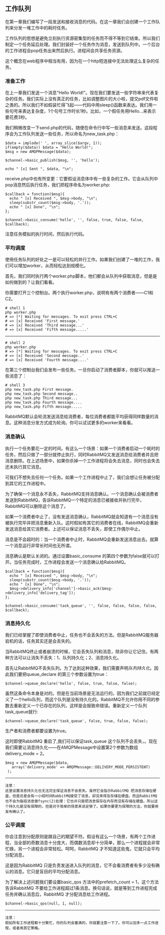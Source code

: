 ## 工作队列

在第一章我们编写了一段发送和接收消息的代码。在这一章我们会创建一个工作队列来分发一堆工作中的耗时任务。

工作队列的思想是避免立刻执行资源密集型的任务而不得不等到它结束。所以我们制定一个任务延后处理。我们封装好一个任务作为消息，发送到队列中。一个后台的工作进程会pop任务出来然后执行。进程间会共享任务资源。

这个概念在web程序中相当有用，因为在一个http短连接中无法处理这么复杂的任务。

### 准备工作

在上一章我们发送一个消息"Hello World!"。现在我们要发送一些字符串来代表复杂的任务。我们实际上没有真正的任务，比如调整图片的大小啦，提交pdf文件啦之类的。所以我们不如假装忙得飞起——代码中用sleep()函数来表达。我们用一些句号来表达复杂度，1个句号工作时长1秒。比如，一个假任务用Hello...来表示要花费3秒。

我们稍微改变一下send.php的代码，随便在命令行中写一些消息来发送。这段程序会为工作队列发送一些任务，所以命名为new_task.php：

	$data = implode(' ', array_slice($argv, 1));
	if(empty($data)) $data = "Hello World!";
	$msg = new AMQPMessage($data);
	
	$channel->basic_publish($msg, '', 'hello');
	
	echo " [x] Sent ", $data, "\n";


receive.php中也有所变更：它要假设消息体中有一些复杂的工作。它会从队列中pop消息然后执行任务，我们把程序命名为worker.php:

	$callback = function($msg){
	  echo " [x] Received ", $msg->body, "\n";
	  sleep(substr_count($msg->body, '.'));
	  echo " [x] Done", "\n";
	};
	
	$channel->basic_consume('hello', '', false, true, false, false, $callback);

注意任务模拟的执行时间，然后执行代码。

### 平均调度

使用任务队列的好处之一是可以轻松的并行工作。如果我们创建了一堆的工作，我们可以增加worker，从而轻松达到规模化。

首先，我们同时执行两个worker.php脚本，他们都会从队列中获取消息，但是是如何做到的？让我们看看。

你需要打开三个控制台。两个执行worker.php，说明有有两个消费者——C1和C2。

	# shell 1
	php worker.php
	# => [*] Waiting for messages. To exit press CTRL+C
	# => [x] Received 'First message.'
	# => [x] Received 'Third message...'
	# => [x] Received 'Fifth message.....'

-------------------------
	
	# shell 2
	php worker.php
	# => [*] Waiting for messages. To exit press CTRL+C
	# => [x] Received 'Second message..'
	# => [x] Received 'Fourth message....'

在第三个控制台我们会发布一些任务。一旦你启动了消费者脚本，你就可以推送一些消息了：

	# shell 3
	php new_task.php First message.
	php new_task.php Second message..
	php new_task.php Third message...
	php new_task.php Fourth message....
	php new_task.php Fifth message.....

RabbitMQ默认会轮流发送消息给消费者，每位消费者都能平均获得同样数量的消息。这种消息分发方式成为轮询。你可以试试更多的worker来看看。

### 消息确认

执行一个任务要花一定的时间。有这么一个场景：如果一个消费者启动一个耗时的任务，然后只做了一部分就停止执行，同时RabbitMQ又发送消息给消费者并且把消息删除。在上述场景中，如果你杀掉一个工作进程将会失去消息，同时也会失去还未执行其它消息。

可我们不想失去任何一个任务。如果一个工作进程中止了，我们会想让任务被分配到其它的工作进程中。

为了确保一个消息永不丢失，RabbitMQ支持消息确认。一个消息确认会被消费者发送到RabbitMQ，告诉RabbitMQ一个特定的消息已被接收并执行完毕，RabbitMQ可以删除这个消息了。

如果一个消费者中止了，没有发送消息确认，RabbitMQ就会知道有一个消息没有被执行完毕并把消息重新入队。这时假如有其它的消费者在线，RabbitMQ会重新发送消息给其它消费者。上述可以保证消息不丢失，即使工作偶尔中止。

消息是不会超时的：当一个消费者中止时，RabbitMQ会重新发送消息出去。就算一个消息运行非常长时间也无所谓。

消息确认是默认关闭的。通过设置basic_consume 的第四个参数为false就可以打开。当任务完成时，工作进程会发送一个消息确认给RabbitMQ。

	$callback = function($msg){
	  echo " [x] Received ", $msg->body, "\n";
	  sleep(substr_count($msg->body, '.'));
	  echo " [x] Done", "\n";
	  $msg->delivery_info['channel']->basic_ack($msg->delivery_info['delivery_tag']);
	};
	
	$channel->basic_consume('task_queue', '', false, false, false, false, $callback);

### 消息持久化

我们已经掌握了即使消费者中止，任务也不会丢失的方法。但是RabbitMQ服务器宕机的话，任务其实还是会丢失的。

当RabbitMQ终止或者崩溃的时候，它会丢失队列和消息，除非你让它记住。有两种方法可以让消失不丢失：1、队列持久化；2、消息持久化。

首先让RabbitMQ不丢失队列。为了达到这种效果，我们需要声明*队列持久化*。因此我们要把queue_declare 的第三个参数设置为true：

	$channel->queue_declare('hello', false, true, false, false);

虽然这条命令本身是对的。但是在当前场景是无法运行的。因为我们之前就已经定义了一个hello队列，而这个队列是没有持久化的。RabbitMQ不允许你用不同的参数去重新定义一个已存在的队列，这样是会报致命错误。重新定义一个队列task_queue就行:

	$channel->queue_declare('task_queue', false, true, false, false);

生产者和消费者都要设置为true。

这时即使RabbitMQ 重启了,我们可以保证task_queue 这个队列不会丢失，。现在我们需要让消息持久化——在AMQPMessage中设置第2个参数为数组delivery_mode = 2。


	$msg = new AMQPMessage($data,
       array('delivery_mode' => AMQPMessage::DELIVERY_MODE_PERSISTENT)
     );

----------------------

    注意：
    这里设置消息持久化也无法完全保证消息不会丢失。虽然它会指示RabbitMQ 把消息存储在硬盘，但是总是会有一小段时间RabbitMQ接受了消息，却没来得及存储在硬盘。而且RabbitMQ也不会为每段消息做fsync(2)处理：它也许只是把消息保存在内存而没有存储在硬盘。所以这个持久化是没有保障的，但是对于简单的场景来说足够了。如果你要更为保障的方法，你就要用发布确认了。
    
### 公平调度

你会注意到分配原则是跟自己的期望不符。假设有这么一个场景，有两个工作进程，当全部的奇数消息十分庞大，而偶数消息却十分简单，那么一个进程就会非常忙碌，另一个进程会非常轻松。呵呵，RabbitMQ 才不知道这些鬼，它就只会平均分配消息。

这是因为RabbitMQ 只是负责发送进入队列的消息，它不会看消费者有多少没有确认的消息。它只是盲目的平均分配消息。

为了解决上述问题我们要设置basic_qos 方法中的prefetch_count = 1，这个方法告诉RabbitMQ 不要给工作进程超过1条消息。换句话说，就是等到工作进程完成任务并确认消息后，RabbitMQ 才分配消息给工作进程。

	$channel->basic_qos(null, 1, null);

-----------------------

    注意：
    假如所有工作进程都十分繁忙，你的队列会塞满的，你就要注意一下了。你可以加多一点工作进程，或者用其它策略。


